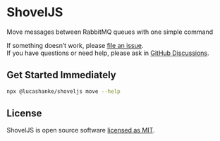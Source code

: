 # ShovelJS

Move messages between RabbitMQ queues with one simple command

If something doesn’t work, please [file an issue](https://github.com/lucashanke/shoveljs/issues/new).<br>
If you have questions or need help, please ask in [GitHub Discussions](https://github.com/lucashanke/shoveljs/discussions).

## Get Started Immediately

```sh
npx @lucashanke/shoveljs move --help
```

## License

ShovelJS is open source software [licensed as MIT](https://github.com/lucashanke/shoveljs/blob/main/LICENSE).